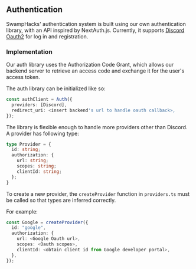 
## Authentication
SwampHacks' authentication system is built using our own authentication library, with an API inspired by NextAuth.js.
Currently, it supports [Discord Oauth2](https://discord.com/developers/docs/topics/oauth2) for log in and registration.

### Implementation
Our auth library uses the Authorization Code Grant, which allows our backend server to retrieve an access code and exchange it for the user's access token.

The auth library can be initialized like so:

```typescript
const authClient = Auth({
  providers: [Discord],
  redirect_uri: <insert backend's url to handle oauth callback>,
});
```

The library is flexible enough to handle more providers other than Discord.
A provider has following type:

```typescript
type Provider = {
  id: string;
  authorization: {
    url: string;
    scopes: string;
    clientId: string;
  };
}
```

To create a new provider, the `createProvider` function in `providers.ts` must be called so that types are inferred correctly.

For example:

```typescript
const Google = createProvider({
  id: "google",
  authorization: {
    url: <Google Oauth url>,
    scopes: <Oauth scopes>,
    clientId: <obtain client id from Google developer portal>,
  },
});

```